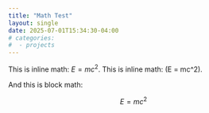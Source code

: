 ```yaml
---
title: "Math Test"
layout: single
date: 2025-07-01T15:34:30-04:00
# categories:
#  - projects
---
```


<script>
window.MathJax = {
  tex: {
    inlineMath: [['$', '$'], ['\\(', '\\)']]
  }
};
</script>
<script type="text/javascript" async
  src="https://cdn.jsdelivr.net/npm/mathjax@3/es5/tex-mml-chtml.js">
</script>

This is inline math: $E = mc^2$.
This is inline math: \(E = mc^2\).

And this is block math:

$$
E = mc^2
$$